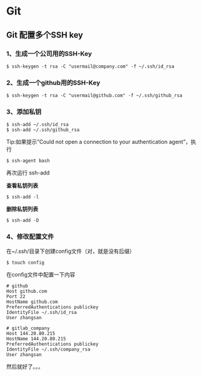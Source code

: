 # Git

## Git 配置多个SSH key

### 1、**生成一个公司用的SSH-Key**

```
$ ssh-keygen -t rsa -C "usermail@company.com" -f ~/.ssh/id_rsa
```



### 2、生成一个github用的SSH-Key

```
$ ssh-keygen -t rsa -C "usermail@github.com" -f ~/.ssh/github_rsa
```



### 3、添加私钥

```
$ ssh-add ~/.ssh/id_rsa
$ ssh-add ~/.ssh/github_rsa
```

Tip:如果提示”Could not open a connection to your authentication agent”，执行

```
$ ssh-agent bash
```

再次运行 ssh-add 

**查看私钥列表**

```
$ ssh-add -l
```

**删除私钥列表**

```
$ ssh-add -D 
```

### 4、修改配置文件

在~/.ssh/目录下创建config文件（对，就是没有后缀）

```
$ touch config
```

在config文件中配置一下内容

```
# github
Host github.com
Port 22
HostName github.com
PreferredAuthentications publickey
IdentityFile ~/.ssh/id_rsa
User zhangsan

# gitlab_company
Host 144.20.80.215
HostName 144.20.80.215
PreferredAuthentications publickey
IdentityFile ~/.ssh/company_rsa
User zhangsan
```



然后就好了。。。



